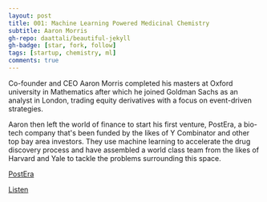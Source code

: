```yaml
---
layout: post
title: 001: Machine Learning Powered Medicinal Chemistry
subtitle: Aaron Morris
gh-repo: daattali/beautiful-jekyll
gh-badge: [star, fork, follow]
tags: [startup, chemistry, ml]
comments: true
---
```


Co-founder and CEO Aaron Morris completed his masters at Oxford university in Mathematics after which he joined Goldman Sachs as an analyst in London, trading equity derivatives with a focus on event-driven strategies. 

Aaron then left the world of finance to start his first venture, PostEra, a bio-tech company that's been funded by the likes of Y Combinator and other top bay area investors. They use machine learning to accelerate the drug discovery process and have assembled a world class team from the likes of Harvard and Yale to tackle the problems surrounding this space.

[PostEra](https://postera.ai/)

[Listen](https://anchor.fm/herethefuture/episodes/001-Machine-Learning-Powered-Medicinal-Chemistry---Aaron-Morris-ei9e4f)